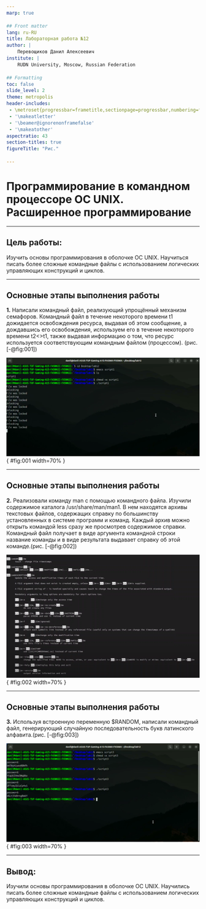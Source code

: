 ```yaml
---
marp: true

## Front matter
lang: ru-RU
title: Лабораторная работа №12
author: |
	Перевощиков Данил Алексеевич
institute: |
	RUDN University, Moscow, Russian Federation

## Formatting
toc: false
slide_level: 2
theme: metropolis
header-includes: 
 - \metroset{progressbar=frametitle,sectionpage=progressbar,numbering=fraction}
 - '\makeatletter'
 - '\beamer@ignorenonframefalse'
 - '\makeatother'
aspectratio: 43
section-titles: true
figureTitle: "Рис."

---
```


# Программирование в командном процессоре ОС UNIX. Расширенное программирование

---

## Цель работы:

Изучить основы программирования в оболочке ОС UNIX. Научиться писать более
сложные командные файлы с использованием логических управляющих конструкций
и циклов.

---

## Основные этапы выполнения работы

**1.** Написали командный файл, реализующий упрощённый механизм семафоров. Командный файл в течение некоторого времени t1 дожидается освобождения
ресурса, выдавая об этом сообщение, а дождавшись его освобождения, используем его в течение некоторого времени t2<>t1, также выдавая информацию о том, что ресурс используется соответствующим командным файлом (процессом). 
(рис. [-@fig:001])

![Выполнение скрипта 1.](image/02.png){ #fig:001 width=70% }

---

## Основные этапы выполнения работы

**2.** Реализовали команду man с помощью командного файла. Изучили содержимое каталога /usr/share/man/man1. В нем находятся архивы текстовых файлов, содержащих справку по большинству установленных в системе программ и команд. Каждый архив можно открыть командой less сразу же просмотрев содержимое справки. Командный файл получает в виде аргумента командной строки название команды и в виде результата выдавает справку об этой команде.(рис. [-@fig:002])

![Выполнение скрипта 2.](image/04.png){ #fig:002 width=70% }

---

## Основные этапы выполнения работы

**3.** Используя встроенную переменную $RANDOM, написали командный файл, генерирующий случайную последовательность букв латинского алфавита.(рис. [-@fig:003])

![Выполнение скрипта 3.](image/06.png){ #fig:003 width=70% }

---

## Вывод:

Изучили основы программирования в оболочке ОС UNIX. Научились писать более
сложные командные файлы с использованием логических управляющих конструкций
и циклов.
